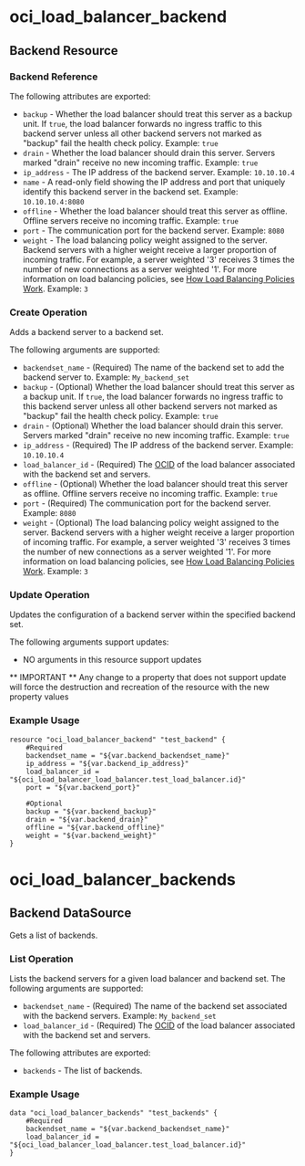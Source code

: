 # oci\_load_balancer\_backend

## Backend Resource

### Backend Reference

The following attributes are exported:

* `backup` - Whether the load balancer should treat this server as a backup unit. If `true`, the load balancer forwards no ingress traffic to this backend server unless all other backend servers not marked as "backup" fail the health check policy.  Example: `true` 
* `drain` - Whether the load balancer should drain this server. Servers marked "drain" receive no new incoming traffic.  Example: `true` 
* `ip_address` - The IP address of the backend server.  Example: `10.10.10.4` 
* `name` - A read-only field showing the IP address and port that uniquely identify this backend server in the backend set.  Example: `10.10.10.4:8080` 
* `offline` - Whether the load balancer should treat this server as offline. Offline servers receive no incoming traffic.  Example: `true` 
* `port` - The communication port for the backend server.  Example: `8080` 
* `weight` - The load balancing policy weight assigned to the server. Backend servers with a higher weight receive a larger proportion of incoming traffic. For example, a server weighted '3' receives 3 times the number of new connections as a server weighted '1'. For more information on load balancing policies, see [How Load Balancing Policies Work](https://docs.us-phoenix-1.oraclecloud.com/Content/Balance/Reference/lbpolicies.htm).  Example: `3` 



### Create Operation
Adds a backend server to a backend set.

The following arguments are supported:

* `backendset_name` - (Required) The name of the backend set to add the backend server to.  Example: `My_backend_set` 
* `backup` - (Optional) Whether the load balancer should treat this server as a backup unit. If `true`, the load balancer forwards no ingress traffic to this backend server unless all other backend servers not marked as "backup" fail the health check policy.  Example: `true` 
* `drain` - (Optional) Whether the load balancer should drain this server. Servers marked "drain" receive no new incoming traffic.  Example: `true` 
* `ip_address` - (Required) The IP address of the backend server.  Example: `10.10.10.4` 
* `load_balancer_id` - (Required) The [OCID](https://docs.us-phoenix-1.oraclecloud.com/Content/General/Concepts/identifiers.htm) of the load balancer associated with the backend set and servers.
* `offline` - (Optional) Whether the load balancer should treat this server as offline. Offline servers receive no incoming traffic.  Example: `true` 
* `port` - (Required) The communication port for the backend server.  Example: `8080` 
* `weight` - (Optional) The load balancing policy weight assigned to the server. Backend servers with a higher weight receive a larger proportion of incoming traffic. For example, a server weighted '3' receives 3 times the number of new connections as a server weighted '1'. For more information on load balancing policies, see [How Load Balancing Policies Work](https://docs.us-phoenix-1.oraclecloud.com/Content/Balance/Reference/lbpolicies.htm).  Example: `3` 


### Update Operation
Updates the configuration of a backend server within the specified backend set.

The following arguments support updates:
* NO arguments in this resource support updates

** IMPORTANT **
Any change to a property that does not support update will force the destruction and recreation of the resource with the new property values

### Example Usage

```
resource "oci_load_balancer_backend" "test_backend" {
	#Required
	backendset_name = "${var.backend_backendset_name}"
	ip_address = "${var.backend_ip_address}"
	load_balancer_id = "${oci_load_balancer_load_balancer.test_load_balancer.id}"
	port = "${var.backend_port}"

	#Optional
	backup = "${var.backend_backup}"
	drain = "${var.backend_drain}"
	offline = "${var.backend_offline}"
	weight = "${var.backend_weight}"
}
```

# oci\_load_balancer\_backends

## Backend DataSource

Gets a list of backends.

### List Operation
Lists the backend servers for a given load balancer and backend set.
The following arguments are supported:

* `backendset_name` - (Required) The name of the backend set associated with the backend servers.  Example: `My_backend_set` 
* `load_balancer_id` - (Required) The [OCID](https://docs.us-phoenix-1.oraclecloud.com/Content/General/Concepts/identifiers.htm) of the load balancer associated with the backend set and servers.


The following attributes are exported:

* `backends` - The list of backends.

### Example Usage

```
data "oci_load_balancer_backends" "test_backends" {
	#Required
	backendset_name = "${var.backend_backendset_name}"
	load_balancer_id = "${oci_load_balancer_load_balancer.test_load_balancer.id}"
}
```